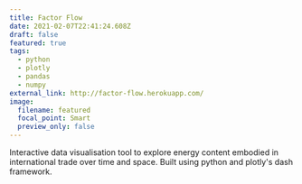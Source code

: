 ```yaml
---
title: Factor Flow
date: 2021-02-07T22:41:24.608Z
draft: false
featured: true
tags:
  - python
  - plotly
  - pandas
  - numpy
external_link: http://factor-flow.herokuapp.com/
image:
  filename: featured
  focal_point: Smart
  preview_only: false
---
```

Interactive data  visualisation tool to explore energy content embodied in international trade over time and space. Built using python and plotly's dash framework.